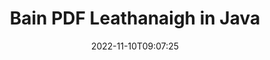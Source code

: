 ---
############################# Static ############################
layout: "auto-gen-merger"
date: 2022-11-10T09:07:25
draft: false
otherformats: ppsx ppt pptx rtf tex vdx vsdm vsdx vssm vssx vstm vstx vsx vtx xlam xls

############################# Head ############################
head_title: "Bain PDF Leathanaigh in Java"
head_description: "Bain nó scrios leathanach amháin nó bailiúchán leathanaigh ó chomhad PDF in Java trí ordú na leathanach a aisiompú ag baint úsáide as an API cumasc doiciméad."

############################# Header ############################
title: "Bain PDF Leathanaigh in Java"
description: "Bain PDF Leathanaigh le cúpla líne de chód Java."
bg_image: "https://cms.admin.containerize.com/templates/aspose/App_Themes/V3/images/bg/header1.png"
bg_overlay: false
button:
    enable: true
    icon: "fas fa-arrow-down"
    label: "Íoslódáil Triail Saor in Aisce"
    link: "https://downloads.groupdocs.com/merger/java"

############################# SubMenu ############################
submenu:
    enable: true

    left:
        img_alt: "GroupDocs.Merger for Java"
        image: "https://cms.admin.containerize.com/templates/groupdocs/images/product-logos/90x90-noborder/groupdocs-merger-java.png"
        product: "GroupDocs.Merger"
        platform: "Java"

    middle:
        button:

            # button loop
            - link: "https://apireference.groupdocs.com/merger/java"
              text: "Tagairt API"

            # button loop
            - link: "https://github.com/groupdocs-merger"
              text: "Samplaí de Chóid"

            # button loop
            - link: "https://products.groupdocs.app/merger/family"
              text: "Taispeántas beo"

            # button loop
            - link: "https://purchase.groupdocs.com/pricing/merger/java"
              text: "Praghsáil"

    right:
        link_download: "https://downloads.groupdocs.com/merger"
        link_learn: "https://docs.groupdocs.com/merger/java"
        link_buy: "https://purchase.groupdocs.com"

############################# About ############################
about:
    enable: true
    title: "Maidir le GroupDocs.Merger for Java API"
    content: |
        Tairgeann [GroupDocs.Merger for Java](/ga/merger/java/) réiteach simplí chun raon leathan formáidí doiciméad a chumasc agus a roinnt go sábháilte lena n-áirítear PDF, Microsoft Office (Word, Excel, PowerPoint , OneNote), OpenDocument, HTML, íomhánna agus go leor eile laistigh d’fheidhmchláir Java. Trí ach cúpla líne den chód a chur leis, déan roinnt oibríochtaí doiciméad ar nós bogadh, bain, rothlú, babhtáil, eastóscadh nó athraigh treoshuíomh na leathanach laistigh de na doiciméid. Tacaíonn an API a chumasc doiciméid freisin le leathanaigh doiciméad a réamhamharc mar íomhá chun struchtúr, formáidiú agus ábhar an doiciméid a anailísiú.
        
        Is rogha cheart é GroupDocs.Merger API maidir le réitigh chorparáideacha a dteastaíonn gnéithe bainte leathanach comhaid uathu. Tugtar tacaíocht mhaith do na APIanna seo ar gach mórchóras agus ardán oibriúcháin lena n-áirítear J2SE 7.0 (1.7), J2SE 8.0 (1.8), Java 10.

############################# Steps ############################
steps:
    enable: true
    title_left: "Bain PDF Leathanaigh Chomhad in Java"
    content_left: |
        Déanann [GroupDocs.Merger for Java](/ga/merger/java/) é éasca d'fhorbróirí Java leathanach amháin nó roinnt leathanach ar leith a scriosadh laistigh de PDF comhad trí roinnt céimeanna éasca a chur i bhfeidhm.
        
        * Tosaigh **RemoveOptions** le huimhreacha na leathanach le baint.
        * Cruthaigh sampla nua **Merger** agus pas a fháil ar chonair an doiciméid foinse mar pharaiméadar cruthaitheoir.
        * Glaoigh ar **RemovePages** agus pas **RemoveOptions** réad.
        * Glaoigh ar **save** agus sonraigh an cosán comhaid chun an doiciméad iarmhartach a shábháil.

    title_right: "Riachtanais Chórais"
    content_right: |
        GroupDocs.Merger for Java Tacaítear le API ar gach mór-ardán agus córas oibriúcháin. Sula ndéanann tú an cód thíos, déan cinnte go bhfuil na réamhriachtanais seo a leanas suiteáilte ar do chóras.

        * Córais Oibriúcháin: Microsoft Windows, Linux, MacOS
        * Timpeallachtaí Forbartha: NetBeans, IntelliJ IDEA, Eclipse
        * Creataí: J2SE 7.0 (1.7), J2SE 8.0 (1.8), Java 10
        * Íoslódáil an leagan is déanaí de GroupDocs.Merger for Java ó [Maven](https://repository.groupdocs.com/webapp/#/artifacts/browse/tree/General/repo/com/groupdocs/groupdocs-merger)
         
    code: |
     {{% merger/additional-styles %}}
     {{< merger/code-merger title="Conas leathanaigh comhaid PDF a bhaint ag úsáid cód samplach Java">}}

        ```java    
        // Bain leathanaigh comhad PDF ag baint úsáide as GroupDocs.Merger API
        // Tosaigh rang RemoveOptions le huimhreacha roghnaithe na leathanach
        RemoveOptions removeOptions = new RemoveOptions(new int[] { 3, 6 });

        // Cuir Cumasc leis an doiciméad ionchuir PDF
        Merger merger = new Merger("input.pdf");

        // Glaoigh ar an modh removePages agus cuir an réad RemoveOptions ar aghaidh chuige
        merger.removePages(removeOptions);
    
        // Glaoigh modh shábháil agus pas a fháil cosán comhad atá ag teastáil a shábháil ar an doiciméad aschur
        merger.save("output.pdf");
        ```
     {{< /merger/code-merger >}}

############################# Demos ############################
demos:
    enable: true
    title: "Taispeántais Bheo - Bain PDF Leathanaigh Ar Líne"
    content: |
       Bain PDF leathanaigh comhaid faoi láthair trí chuairt a thabhairt ar [GroupDocs.Merger Live Demos](https://products.groupdocs.app/splitter/remove-pages/pdf) láithreán gréasáin.
       Tá na buntáistí seo a leanas ag an taispeántas beo.
        
############################# About Formats ############################
about_formats:
    enable: true

############################# More Formats ############################
more_formats:
    enable: true
    title: "Bain Leathanaigh Ó Formáidí Doiciméid Eile"
    content: |
        Java API cumasc & scoilte doiciméad le haghaidh formáidí comhaid agus íomhánna. Bain roinnt de na formáidí comhaid tóir mar a luaitear thíos.

############################# Back to top ###############################
back_to_top:
    enable: true
---